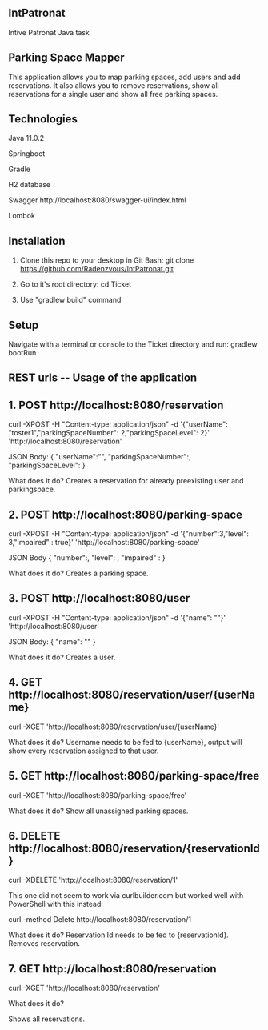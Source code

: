 ## IntPatronat
Intive Patronat Java task

## Parking Space Mapper
This application allows you to map parking spaces, add users and add reservations.
It also allows you to remove reservations, show all reservations for a single user and show all free parking spaces.

## Technologies

Java 11.0.2 

Springboot

Gradle

H2 database

Swagger http://localhost:8080/swagger-ui/index.html

Lombok

## Installation

1. Clone this repo to your desktop in Git Bash:
git clone https://github.com/Radenzvous/IntPatronat.git

2. Go to it's root directory:
cd Ticket

3. Use "gradlew build" command

## Setup

Navigate with a terminal or console to the Ticket directory and run:
gradlew bootRun


## REST urls -- Usage of the application

## 1. POST http://localhost:8080/reservation

curl -XPOST -H "Content-type: application/json" -d '{"userName": "toster1","parkingSpaceNumber": 2,"parkingSpaceLevel": 2}' 'http://localhost:8080/reservation'

JSON Body:
{
"userName":"<username>",
"parkingSpaceNumber":<number>,
"parkingSpaceLevel": <level>
}

What does it do?
Creates a reservation for already preexisting user and parkingspace.

## 2. POST http://localhost:8080/parking-space

  curl -XPOST -H "Content-type: application/json" -d '{"number":3,"level": 3,"impaired" : true}' 'http://localhost:8080/parking-space'

JSON Body
{
"number":<number>,
"level": <level>,
"impaired" : <boolean>
}

What does it do?
Creates a parking space.

## 3. POST http://localhost:8080/user

  curl -XPOST -H "Content-type: application/json" -d '{"name": "<username>"}' 'http://localhost:8080/user'

JSON Body:
{
"name": "<username>"
}

What does it do?
Creates a user.


## 4. GET http://localhost:8080/reservation/user/{userName}

  curl -XGET 'http://localhost:8080/reservation/user/{userName}'

What does it do?
Username needs to be fed to {userName}, output will show every reservation assigned to that user.

## 5. GET http://localhost:8080/parking-space/free

  curl -XGET 'http://localhost:8080/parking-space/free'

What does it do?
Show all unassigned parking spaces.

## 6. DELETE http://localhost:8080/reservation/{reservationId}

  curl -XDELETE 'http://localhost:8080/reservation/1'

  This one did not seem to work via curlbuilder.com but worked well with PowerShell with this instead: 

  curl -method Delete http://localhost:8080/reservation/1

What does it do?
Reservation Id needs to be fed to {reservationId}.
Removes reservation.

## 7. GET http://localhost:8080/reservation

  curl -XGET 'http://localhost:8080/reservation'

What does it do?

Shows all reservations.
